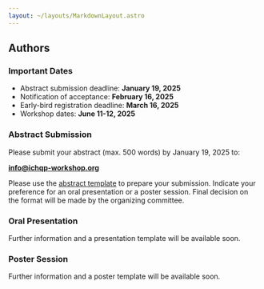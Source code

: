 ```yaml
---
layout: ~/layouts/MarkdownLayout.astro
---
```


## Authors

### Important Dates

- Abstract submission deadline: **January 19, 2025**
- Notification of acceptance: **February 16, 2025**
- Early-bird registration deadline: **March 16, 2025**
- Workshop dates: **June 11-12, 2025**

### Abstract Submission

Please submit your abstract (max. 500 words) by January 19, 2025 to:

**info@ichqp-workshop.org**

Please use the [abstract template](/documents/abstract-template.docx) to prepare your submission.
Indicate your preference for an oral presentation or a poster session.
Final decision on the format will be made by the organizing committee.

### Oral Presentation

<!-- When preparing the presentation, please plan for a 15-minute speech followed by 5 minutes for Q&A. -->

Further information and a presentation template will be available soon.

### Poster Session

<!-- Each poster will be presented as part of a guided tour, with a maximum of 5 minutes allocated per poster. -->

Further information and a poster template will be available soon.
